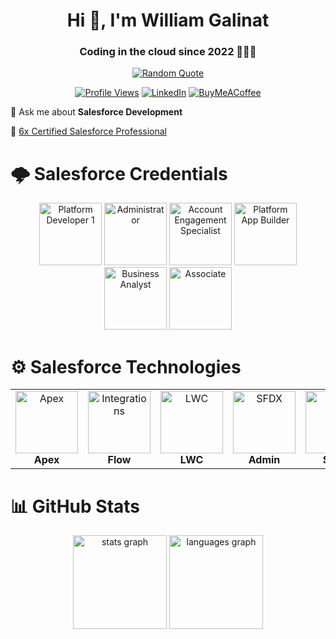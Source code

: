 <h1 align="center">Hi 🚀, I'm William Galinat</h1>
<h3 align="center">Coding in the cloud since 2022 👩🏿‍💻</h3>

<div align="center">

[![Random Quote](https://quotes-github-readme.vercel.app/api?type=horizontal&theme=chartreuse-dark)](https://github.com/piyushsuthar/github-readme-quotes)
</div>
<div align="center">

[![Profile Views](https://visitcount.itsvg.in/api?id=Oizon&icon=0&color=0)](https://visitcount.itsvg.in)
[![LinkedIn](https://img.shields.io/badge/LinkedIn-%230077B5.svg?logo=linkedin&logoColor=white)](https://linkedin.com/in/williamgalinat)
[![BuyMeACoffee](https://img.shields.io/badge/Buy%20Me%20a%20Coffee-ffdd00?style=for-the-badge&logo=buy-me-a-coffee&logoColor=black)](https://buymeacoffee.com/Oizon)  

</div>

💬 Ask me about **Salesforce Development**

🏅 [6x Certified Salesforce Professional](https://www.salesforce.com/trailblazer/wgalinat)

# 🌩️ Salesforce Credentials

<div align="center">
    <img src="https://drm.file.force.com/servlet/servlet.ImageServer?id=0153k00000A5Mtz&oid=00DF0000000gZsu&lastMod=1617268528000" height="100" alt="Platform Developer 1"/>
  <img src="https://drm.file.force.com/servlet/servlet.ImageServer?id=0153k00000A5Mu5&oid=00DF0000000gZsu&lastMod=1617267801000" height="100" alt="Administrator"/>  
  <img src="https://drm.file.force.com/servlet/servlet.ImageServer?id=0153k00000BEqdw&oid=00DF0000000gZsu&lastMod=1692347488000" height="100" alt="Account Engagement Specialist"/>
  <img src="https://drm.file.force.com/servlet/servlet.ImageServer?id=0153k00000A5Mtl&oid=00DF0000000gZsu&lastMod=1617268490000" height="100" alt="Platform App Builder"/>
  <img src="https://drm.file.force.com/servlet/servlet.ImageServer?id=0153k00000B7y1t&oid=00DF0000000gZsu&lastMod=1657181928000" height="100" alt="Business Analyst"/>
  <img src="https://drm.file.force.com/servlet/servlet.ImageServer?id=0153k000008zZI2&oid=00DF0000000gZsu&lastMod=1662618561000" height="100" alt="Associate"/>
</div>

# ⚙️ Salesforce Technologies
<table width="100%" style="border:0px;">
  <tr style="border:0px;" >
    <td align="center" style="border:0px;">
        <img src="https://res.cloudinary.com/hy4kyit2a/f_auto,fl_lossy,q_70/learn/superbadges/superbadge_apex/2d3426c48dc056fd5c083ecb5cb66a56_badge.png" alt="Apex" style="width: 100px;"/>
        <br>
        <b>Apex</b>
    </td>
    <td align="center" style="border:0px;">
        <img src="https://res.cloudinary.com/hy4kyit2a/f_auto,fl_lossy,q_70/learn/superbadges/superbadge_process_automation/575dc4f610559227f8617cc4d08c5268_badge.png" alt="Integrations" style="width: 100px;"/><br><b>Flow</b></td>
    <td align="center" style="border:0px;">
        <img src="https://res.cloudinary.com/hy4kyit2a/f_auto,fl_lossy,q_70/learn/modules/lightning-web-components-and-salesforce-data/7126cfea92ecd272d35dd7e73140b74c_badge.png" alt="LWC" style="width: 100px;"/><br><b>LWC</b></td>
    <td align="center" style="border:0px;">
        <img src="https://res.cloudinary.com/hy4kyit2a/f_auto,fl_lossy,q_70/learn/superbadges/superbadge_business_specialist/c7717008150574ed92fa7f5ea8d9d213_badge.png" alt="SFDX" style="width: 100px;"/><br><b>Admin</b></td>
    <td align="center" style="border:0px;">
        <img src="https://res.cloudinary.com/hy4kyit2a/f_auto,fl_lossy,q_70/learn/modules/soql-for-admins/04607670444dbbe5aac7e77bc03c4fd1_badge.png" alt="SOQL" style="width: 100px;"/><br><b>SOQL</b></td>
    <td align="center" style="border:0px;">
        <img src="https://res.cloudinary.com/hy4kyit2a/f_auto,fl_lossy,q_70/learn/modules/apex_testing/2d3d525254af58a32f2325da207505ea_badge.png" alt="Testing" style="width: 100px;"/><br><b>Testing</b></td>
    <td align="center" style="border:0px;">
        <img src="https://res.cloudinary.com/hy4kyit2a/f_auto,fl_lossy,q_70/learn/modules/apex_integration_services/06d0e8f1f5b59f14d070f0f6e86dc5bd_badge.png" alt="Integrations" style="width: 100px;"/><br><b>Integrations</b></td>
  </tr>
</table>

# 📊 GitHub Stats
<div align="center">
  <img src="https://github-readme-stats.vercel.app/api?username=Oizon&hide_title=false&hide_rank=true&show_icons=true&include_all_commits=true&count_private=true&disable_animations=false&theme=chartreuse-dark&locale=en&hide_border=false" height="150" alt="stats graph"  />
  <!--<img src="https://github-readme-streak-stats.herokuapp.com/?user=Oizon&theme=chartreuse-dark&hide_border=false" height="150" alt="contribution graph">-->
  <img src="https://github-readme-stats.vercel.app/api/top-langs?username=Oizon&locale=en&hide_title=false&layout=compact&card_width=320&langs_count=5&theme=chartreuse-dark&hide_border=false" height="150" alt="languages graph"  />
</div>
<!--
## 🧐 Random Dev Meme
<div align="center">
<img src='https://randommeme-five.vercel.app/' style="height: 400px;"/>
</div>

<!-- Proudly created with GPRM ( https://gprm.itsvg.in )-->
